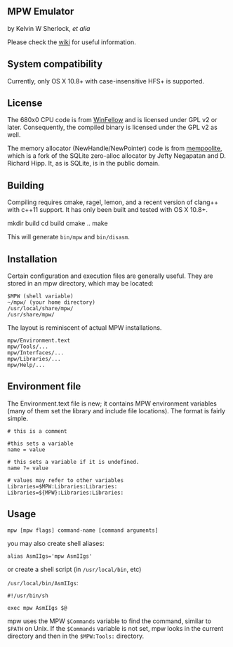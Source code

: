 MPW Emulator
------------

by Kelvin W Sherlock, _et alia_

Please check the [wiki](https://github.com/ksherlock/mpw/wiki/_pages) for useful information.

## System compatibility

Currently, only OS X 10.8+ with case-insensitive HFS+ is supported.

## License

The 680x0 CPU code is from [WinFellow](http://fellow.sourceforge.net) and is 
licensed under GPL v2 or later.  Consequently, the compiled binary is licensed 
under the GPL v2 as well.

The memory allocator (NewHandle/NewPointer) code is from [mempoolite](https://github.com/jeftyneg/mempoolite), 
which is a fork of the SQLite zero-alloc allocator by Jefty Negapatan and D. Richard Hipp.  It, as is SQLite, 
is in the public domain.

## Building

Compiling requires cmake, ragel, lemon, and a recent version of clang++ with 
c++11 support.  It has only been built and tested with OS X 10.8+.

mkdir build
cd build
cmake ..
make

This will generate `bin/mpw` and `bin/disasm`.

## Installation

Certain configuration and execution files are generally useful.  They are
stored in an mpw directory, which may be located:

    $MPW (shell variable)
    ~/mpw/ (your home directory)
    /usr/local/share/mpw/
    /usr/share/mpw/

The layout is reminiscent of actual MPW installations.

    mpw/Environment.text
    mpw/Tools/...
    mpw/Interfaces/...
    mpw/Libraries/...
    mpw/Help/...

## Environment file

The Environment.text file is new; it contains MPW environment variables (many
of them set the library and include file locations).  The format is fairly 
simple.

    # this is a comment
    
    #this sets a variable
    name = value
    
    # this sets a variable if it is undefined.
    name ?= value
    
    # values may refer to other variables
    Libraries=$MPW:Libraries:Libraries:
    Libraries=${MPW}:Libraries:Libraries:
    



## Usage

`mpw [mpw flags] command-name [command arguments]`

you may also create shell aliases:

`alias AsmIIgs='mpw AsmIIgs'`

or create a shell script (in `/usr/local/bin`, etc)

`/usr/local/bin/AsmIIgs`:

    #!/usr/bin/sh
    
    exec mpw AsmIIgs $@


mpw uses the MPW `$Commands` variable to find the command, similar to `$PATH` on Unix.  If the `$Commands` variable
is not set, mpw looks in the current directory and then in the `$MPW:Tools:` directory.

